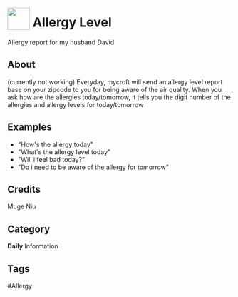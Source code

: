 # <img src="https://raw.githack.com/FortAwesome/Font-Awesome/master/svgs/solid/robot.svg" card_color="#40DBB0" width="50" height="50" style="vertical-align:bottom"/> Allergy Level
Allergy report for my husband David

## About
(currently not working)
Everyday, mycroft will send an allergy level report base on your zipcode to you for being aware of the air quality. 
When you ask how are the allergies today/tomorrow, it tells you the digit number of the allergies and allergy levels for today/tomorrow

## Examples
* "How's the allergy today"
* "What's the allergy level today"
* "Will i feel bad today?"
* "Do i need to be aware of the allergy for tomorrow"

## Credits
Muge Niu

## Category
**Daily**
Information

## Tags
#Allergy

